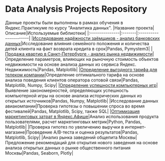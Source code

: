 # Data Analysis Projects Repository
Данные проекты были выполнены в рамках обучения в Яндекс.Практикуме по курсу "Аналитика данных".
|Название проекта|Описание|Используемые библиотеки|
|:---------------|:-------|:----------------------|
|[Исследование надёжности заёмщиков - анализ банковских данных](Issledovanie-nadezhnosty-zaemshikov)|Исследование влияния семейного положения и количества детей клиента на факт возврата кредита в срок|Pandas, Pymystem3|
|[Продажа квартир в Санкт-Петербурге - анализ рынка недвижимости](Prodazha_kvartir_v_Peterburge)|Определение параметров, влияющих на рыночную стоимость объектов недвижимости на основе анализа данных из сервиса Яндекс. Недвижимость|Pandas, Matplotlib|
|[Определение выгодного тарифа для телеком компании](Opredelenie_vygodnogo_tarifa_dlya_telecom_companii)|Определение оптимального тарифа на основе анализа поведения клиентов оператора сотовой связи|Pandas, Matplotlib, Numpy, Scipy|
|[Определение успешности компьютерных игр](Opredelenie-uspeshnosti-kompyuternykh-igr)|Выявление закономерностей, определяющих успешность компьютерной игры на основе анализа исторических данных из открытых источников|Pandas, Numpy, Matplotlib|
|Исследование данных авиакомпании|Проверка гипотезы о повышении спроса во время фестивалей|Pandas, Matplotlib, Scipy, также SQL|
|[Оптимизация маркетинговых затрат в Яндекс.Афише](Optimizatsiya-marketingovykh-zatrat-v-yandex-afishe)|Анализ использования продукта пользователями, расчет маркетинговых метрик|Python, Pandas, Matplotlib|
|Проверка гипотез по увеличению выручки в интернет-магазине|Проведение A/B-теста и оценка результатов|Pandas, Matplotlib, Scipy|
|Анализ рынка заведений общепита Москвы|Предложение рекомендаций для открытия нового заведения на основе анализа открытых данных о рынке общественного питания Москвы|Pandas, Seaborn, Plotly|
